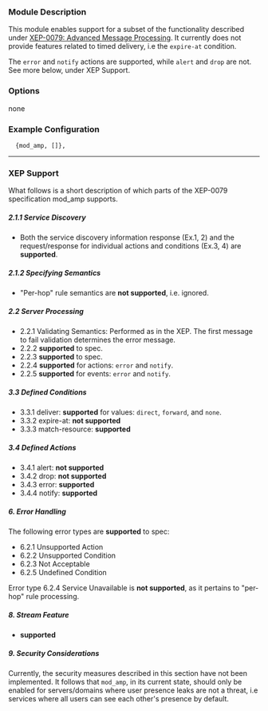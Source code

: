 ### Module Description

This module enables support for a subset of the functionality described under
[XEP-0079: Advanced Message
Processing](http://xmpp.org/extensions/xep-0079.html). It currently does not
provide features related to timed delivery, i.e the `expire-at` condition.

The `error` and `notify` actions are supported, while `alert` and `drop` are
not. See more below, under XEP Support.


### Options

none

### Example Configuration

```
  {mod_amp, []},
```


***

### XEP Support

What follows is a short description of which parts of the XEP-0079 specification
mod_amp supports.

##### 2.1.1 Service Discovery

  * Both the service discovery information response (Ex.1, 2) and the
    request/response for individual actions and conditions (Ex.3, 4) are
    **supported**.

##### 2.1.2 Specifying Semantics
    
  * "Per-hop" rule semantics are **not supported**, i.e. ignored.

##### 2.2 Server Processing

  * 2.2.1 Validating Semantics: Performed as in the XEP. The first message to
    fail validation determines the error message.
  * 2.2.2 **supported** to spec.
  * 2.2.3 **supported** to spec.
  * 2.2.4 **supported** for actions: `error` and `notify`.
  * 2.2.5 **supported** for events: `error` and `notify`.

##### 3.3 Defined Conditions

  * 3.3.1 deliver: **supported** for values: `direct`, `forward`, and `none`.
  * 3.3.2 expire-at: **not supported**
  * 3.3.3 match-resource: **supported**

##### 3.4 Defined Actions
  
  * 3.4.1 alert: **not supported**
  * 3.4.2 drop: **not supported**
  * 3.4.3 error: **supported**
  * 3.4.4 notify: **supported**

##### 6. Error Handling

The following error types are **supported** to spec:

  * 6.2.1 Unsupported Action
  * 6.2.2 Unsupported Condition
  * 6.2.3 Not Acceptable
  * 6.2.5 Undefined Condition

Error type 6.2.4 Service Unavailable is **not supported**, as it pertains to
"per-hop" rule processing.


##### 8. Stream Feature

  * **supported**

##### 9. Security Considerations

Currently, the security measures described in this section have not been
implemented. It follows that `mod_amp`, in its current state, should only be
enabled for servers/domains where user presence leaks are not a threat, i.e
services where all users can see each other's presence by default.
